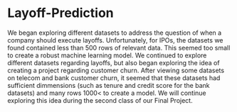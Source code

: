 # Layoff-Prediction

We began exploring different datasets to address the question of when a company should execute layoffs. Unfortunately, for IPOs, the datasets we found contained less than 500 rows of relevant data. This seemed too small to create a robust machine learning model. We continued to explore different datasets regarding layoffs, but also began exploring the idea of creating a project regarding customer churn. After viewing some datasets on telecom and bank customer churn, it seemed that these datasets had sufficient dimmensions (such as tenure and credit score for the bank datasets) and many rows 1000< to create a model. We will continue exploring this idea during the second class of our Final Project.
